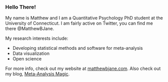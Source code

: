 ### Hello There!

My name is Matthew and I am a Quantitative Psychology PhD student at the University of Connecticut. I am fairly active on Twitter, you can find me there @MatthewBJane.

My research interests include:
- Developing statistical methods and software for meta-analysis
- Data visualization
- Open science

For more info, check out my website at [matthewbjane.com](https://matthewbjane.com). Also check out my blog, [Meta-Analysis Magic](https://matthewbjane.com/blog). 


